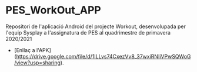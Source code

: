 # PES_WorkOut_APP

Repositori de l'aplicació Android del projecte Workout, desenvolupada per l'equip Sysplay a l'assignatura de PES al quadrimestre de primavera 2020/2021

- [Enllaç a l'APK] (https://drive.google.com/file/d/1ILLvs74CxezVv8_37wxiRNIiVPwSQWoG/view?usp=sharing).
